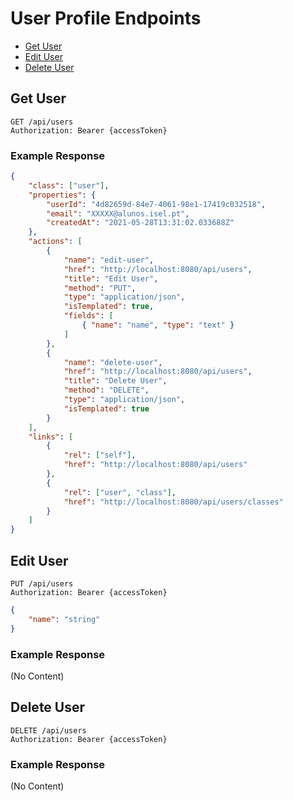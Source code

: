 # User Profile Endpoints

- [Get User](#get-user)
- [Edit User](#edit-user)
- [Delete User](#delete-user)

## Get User


```http
GET /api/users
Authorization: Bearer {accessToken}
```

### Example Response

```json
{
    "class": ["user"],
    "properties": {
        "userId": "4d82659d-84e7-4061-98e1-17419c032518",
        "email": "XXXXX@alunos.isel.pt",
        "createdAt": "2021-05-28T13:31:02.033688Z"
    },
    "actions": [
        {
            "name": "edit-user",
            "href": "http://localhost:8080/api/users",
            "title": "Edit User",
            "method": "PUT",
            "type": "application/json",
            "isTemplated": true,
            "fields": [
                { "name": "name", "type": "text" }
            ]
        },
        {
            "name": "delete-user",
            "href": "http://localhost:8080/api/users",
            "title": "Delete User",
            "method": "DELETE",
            "type": "application/json",
            "isTemplated": true
        }
    ],
    "links": [
        {
            "rel": ["self"],
            "href": "http://localhost:8080/api/users"
        },
        {
            "rel": ["user", "class"],
            "href": "http://localhost:8080/api/users/classes"
        }
    ]
}
```

## Edit User

```http
PUT /api/users
Authorization: Bearer {accessToken}
```

```json
{
    "name": "string"
}
```

### Example Response

(No Content)

## Delete User

```http
DELETE /api/users
Authorization: Bearer {accessToken}
```

### Example Response

(No Content)